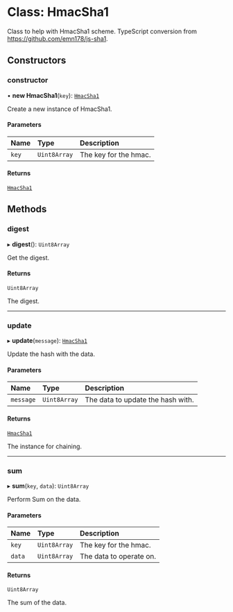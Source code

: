 # Class: HmacSha1

Class to help with HmacSha1 scheme.
TypeScript conversion from https://github.com/emn178/js-sha1.

## Constructors

### constructor

• **new HmacSha1**(`key`): [`HmacSha1`](HmacSha1.md)

Create a new instance of HmacSha1.

#### Parameters

| Name | Type | Description |
| :------ | :------ | :------ |
| `key` | `Uint8Array` | The key for the hmac. |

#### Returns

[`HmacSha1`](HmacSha1.md)

## Methods

### digest

▸ **digest**(): `Uint8Array`

Get the digest.

#### Returns

`Uint8Array`

The digest.

___

### update

▸ **update**(`message`): [`HmacSha1`](HmacSha1.md)

Update the hash with the data.

#### Parameters

| Name | Type | Description |
| :------ | :------ | :------ |
| `message` | `Uint8Array` | The data to update the hash with. |

#### Returns

[`HmacSha1`](HmacSha1.md)

The instance for chaining.

___

### sum

▸ **sum**(`key`, `data`): `Uint8Array`

Perform Sum on the data.

#### Parameters

| Name | Type | Description |
| :------ | :------ | :------ |
| `key` | `Uint8Array` | The key for the hmac. |
| `data` | `Uint8Array` | The data to operate on. |

#### Returns

`Uint8Array`

The sum of the data.
